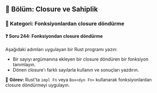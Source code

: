 ## 📘 Bölüm: Closure ve Sahiplik  
### 🔹 Kategori: Fonksiyonlardan closure döndürme  
#### ❓ Soru 244: Fonksiyondan closure döndürme

Aşağıdaki adımları uygulayan bir Rust programı yazın:

- Bir sayıyı argümanına ekleyen bir closure döndüren bir fonksiyon tanımlayın.
- Dönen closure'ı farklı sayılarla kullanın ve sonuçları yazdırın.

🔧 **Görev:** Rust'ta `impl Fn` veya `Box<dyn Fn>` kullanarak fonksiyonlardan closure döndürmeyi uygulayın.
